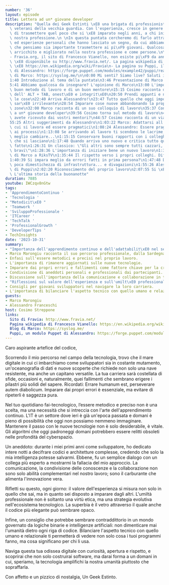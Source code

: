 ```yaml
---
number: '36'
layout: episode
title: Lettera ad un* giovane developer
description: "Quella dei Geek Estinti \xE8 una brigata di professionisti stagionati,\
  \ veterani della vecchia guardia. Con l'esperienza, cresce in genere il desiderio\
  \ di trasmettere quel poco che si \xE8 imparato negli anni, a chi inizia ora nella\
  \ nostra professione.\n \nIn questa puntata cercheremo di farlo attraverso storie\
  \ ed esperienze personali che hanno lasciato un segno, da cui abbiamo imparato qualcosa\
  \ che pensiamo sia importante trasmettere ai pi\xF9 giovani. Qualcosa che ci ha\
  \ arricchito e migliorato nella nostra professione e come persone.\n\nLink vari:\n\
  - Fravia.org, il sito di Francesco Vianello, non esiste pi\xF9 da anni. Un mirror\
  \ \xE8 disponibile su http://www.fravia.net/. La pagina wikipedia di Francesco Vianello\
  \ \xE8 https://en.wikipedia.org/wiki/Fravia\n- La pagina su Puppi, il modulo puppet\
  \ di Alessandro: https://forge.puppet.com/modules/example42/puppi/readme\n- Il blog\
  \ di Marco: https://syslog.me/\n\n0:00 Mi senti? Siamo live? Saluti iniziali.\n\
  1:40 Introduzione al tema della puntata\n3:46 Presentazione di Marco Marongiu\n\
  5:41 Abbiamo qualcosa da insegnare? L'opinione di Marco\n13:00 L'importanza di un\
  \ buon metodo di lavoro e di un buon mentore\n15:15 Cosimo racconta della figuraccia\
  \ dell' ALT + TAB, onest\xE0 e integrit\xE0\n20:50 Prendi appunti e non farti ripetere\
  \ le cose\n22:40 Arriva Alessandro!\n23:47 Tutto quello che oggi importa, domani\
  \ sar\xE0 irrilevante\n28:54 Imparare cose nuove abbandonando la propria comfort\
  \ zone\n32:00 Marco racconta di un suo colloquio di lavoro\n35:37 Consigli di Alessandro\
  \ a un* giovane developer\n39:56 Cosimo torna sul metodo di lavoro\n41:08 Che consigli\
  \ avete ricevuto dai vostri mentori?\n44:57 Cosimo racconta di un viaggio in Germania\n\
  55:25 Altri suggerimenti da Alessandro\n1:03:22 Marco: Adattarsi all'ambiente in\
  \ cui si lavora ed essere pragmatici\n1:08:24 Alessandro: Essere pragmatici vs attenersi\
  \ ai processi\n1:13:08 Se arrivando al lavoro ti scendono le lacrime, forse \xE8\
  \ meglio cambiare...\n1:15:15 Conservare buoni rapporti con i colleghi e le aziende\
  \ che si lasciano\n1:17:48 Quando arriva uno nuovo e critica tutto quello che hai\
  \ fatto\n1:26:31 Un classico: \"Gli altri sono sempre tutti cazzari, noi siamo quelli\
  \ bravi\"\n1:28:36 L'importanza di iniziare bene un nuovo lavoro\n1:33:07 L'inizio\
  \ di Marco a RiksTV\n1:35:44 Il rispetto verso i propri colleghi. Differenze generazionali.\n\
  1:40:39 Si impara meglio da errori fatti in prima persona?\n1:47:48 Developer con\
  \ poca dimestichezza di infrastruttura... e divagazioni\n1:55:26 Alessandro parla\
  \ di Puppi\n2:02:20 Riconoscimento del proprio lavoro\n2:07:55 Si \xE8 fatto tardi:\
  \ L'ultima storia della buonanotte"
duration: 7885
youtube: IWCzqv8nGtw
tags:
- 'ApprendimentoContinuo '
- 'Tecnologia '
- "Metodicit\xE0 "
- 'Teamwork '
- 'SviluppoProfessionale '
- 'ITCareer '
- 'TechTalk '
- 'ProfessionalGrowth '
- 'DeveloperTips '
- TechInsights
date: '2023-10-31'
summary:
- "Importanza dell'apprendimento continuo e dell'adattabilit\xE0 nel settore IT."
- Marco Marongiu racconta il suo percorso professionale, dalla Sardegna alla Norvegia.
- Enfasi sull'essere metodici e precisi nel proprio lavoro.
- L'importanza di rimanere aggiornati sulle nuove tecnologie.
- Imparare dai propri errori e fallimenti come fattore chiave per la crescita.
- Condivisione di aneddoti personali e professionali dai partecipanti.
- Discussione sull'importanza della comunicazione e collaborazione in team.
- "Riflessioni sul valore dell'esperienza e sull'umilt\xE0 professionale."
- Consigli per giovani sviluppatori nel navigare la loro carriera.
- L'importanza di bilanciare l'aspetto tecnico con quello umano e relazionale.
guests:
- Marco Marongiu
- Alessandro Franceschi
host: Cosimo Streppone
links:
  Sito di Fravia: http://www.fravia.net/
  Pagina wikipedia di Francesco Vianello: https://en.wikipedia.org/wiki/Fravia
  Blog di Marco: https://syslog.me/
  Puppi, un modulo Puppet di Alessandro: https://forge.puppet.com/modules/example42/puppi
---
```

Caro aspirante artefice del codice,

Scorrendo il mio percorso nel campo della tecnologia, trovo che il mare digitale in cui ci imbarchiamo come sviluppatori sia in costante mutamento, un'oceanografia di dati e nuove scoperte che richiede non solo una nave resistente, ma anche un capitano versatile. La tua carriera sarà costellata di sfide, occasioni e, naturalmente, quei fallimenti che sembrano erigere i pilastri più solidi del sapere. Ricordati: Errare humanum est, perseverare autem diabolicum. Imparare dai propri errori è essenziale, ma evitare di ripeterli è saggezza pura.

Nel tuo quotidiano fai-tecnologico, l’essere metodico e preciso non è una scelta, ma una necessità che si intreccia con l'arte dell'apprendimento continuo. L'IT è un settore dove ieri è già un'epoca passata e domani è pieno di possibilità che oggi non possiamo nemmeno immaginare. Mantenere il passo con le nuove tecnologie non è solo desiderabile, è vitale. Gli algoritmi che oggi padroneggi domani potrebbero essere relitti obsoleti nelle profondità del cyberspazio.

Un aneddoto: durante i miei primi anni come sviluppatore, ho dedicato intere notti a decifrare codici e architetture complesse, credendo che solo la mia intelligenza potesse salvarmi. Ebbene, fu un semplice dialogo con un collega più esperto a mostrarmi la fallacia del mio approccio. La comunicazione, la condivisione delle conoscenze e la collaborazione non sono solo abilità complementari nel nostro lavoro; sono il carburante che alimenta l'innovazione vera.

Rifletti su questo, ogni giorno: il valore dell'esperienza si misura non solo in quello che sai, ma in quanto sei disposto a imparare dagli altri. L'umiltà professionale non è soltanto una virtù etica, ma una strategia evolutiva nell'ecosistema tecnologico. La superbia è il vetro attraverso il quale anche il codice più elegante può sembrare opaco.

Infine, un consiglio che potrebbe sembrare contraddittorio in un mondo governato da logiche binarie e intelligenze artificiali: non dimenticare mai l'umanità dietro ogni riga di codice. Bilanciare l'aspetto tecnico con quello umano e relazionale ti permetterà di vedere non solo cosa i tuoi programmi fanno, ma cosa significano per chi li usa.

Naviga questa tua odissea digitale con curiosità, apertura e rispetto, e scoprirai che non solo costruirai software, ma darai forma a un domani in cui, speriamo, la tecnologia amplifichi la nostra umanità piuttosto che sopraffarla.

Con affetto e un pizzico di nostalgia,
Un Geek Estinto.